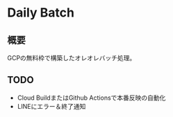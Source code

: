 # Daily Batch
## 概要
GCPの無料枠で構築したオレオレバッチ処理。

## TODO
* Cloud BuildまたはGithub Actionsで本番反映の自動化
* LINEにエラー＆終了通知
